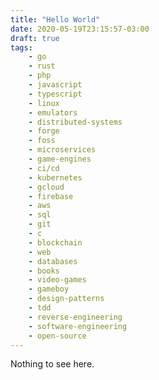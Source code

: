 ```yaml
---
title: "Hello World"
date: 2020-05-19T23:15:57-03:00
draft: true
tags: 
    - go
    - rust
    - php
    - javascript
    - typescript
    - linux
    - emulators
    - distributed-systems
    - forge
    - foss
    - microservices
    - game-engines
    - ci/cd
    - kubernetes
    - gcloud
    - firebase
    - aws
    - sql
    - git
    - c
    - blockchain
    - web
    - databases
    - books
    - video-games
    - gameboy
    - design-patterns
    - tdd
    - reverse-engineering
    - software-engineering
    - open-source
---
```


Nothing to see here.
